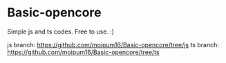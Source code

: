 # Basic-opencore
Simple js and ts codes. Free to use.
:)

js branch: https://github.com/moipum16/Basic-opencore/tree/js
ts branch: https://github.com/moipum16/Basic-opencore/tree/ts
